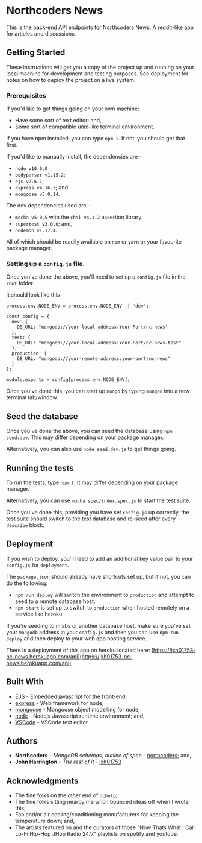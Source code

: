 # Northcoders News

This is the back-end API endpoints for Northcoders News. A reddit-like app for articles and discussions.

## Getting Started

These instructions will get you a copy of the project up and running on your local machine for development and testing purposes. See deployment for notes on how to deploy the project on a live system.

### Prerequisites

If you'd like to get things going on your own machine:

- Have some sort of text editor; and,
- Some sort of compatible unix-like terminal environment.

If you have npm installed, you can type `npm i`. If not, you should get that first.

If you'd like to manually install, the dependencies are -

- `node v10.0.0`
- `bodyparser v1.15.2`;
- `ejs v2.6.1`;
- `express v4.16.3`; and
- `mongoose v5.0.14`.

The dev dependencies used are -

- `mocha v5.0.5` with the `chai v4.1.2` assertion library;
- `supertest v3.0.0`; and,
- `nodemon v1.17.4`.

All of which should be readily available on `npm` or `yarn` or your favourite package manager.

### Setting up a `config.js` file.

Once you've done the above, you'll need to set up a `config.js` file in the `root` folder.

It should look like this -

```
process.env.NODE_ENV = process.env.NODE_ENV || 'dev';

const config = {
  dev: {
    DB_URL: "mongodb://your-local-address:Your-Port/nc-news"
  },
  test: {
    DB_URL: "mongodb://your-local-address:Your-Port/nc-news-test"
  },
  production: {
    DB_URL: "mongodb://your-remote-address:your-port/nc-news"
  }
};

module.exports = config[process.env.NODE_ENV];
```

Once you've done this, you can start up `mongo` by typing `mongod` into a new terminal tab/window.

## Seed the database

Once you've done the above, you can seed the database using `npm seed:dev`. This may differ depending on your package manager.

Alternatively, you can also use `node seed.dev.js` to get things going.

## Running the tests

To run the tests, type `npm t`. It may differ depending on your package manager.

Alternatively, you can use `mocha spec/index.spec.js` to start the test suite.

Once you've done this, providing you have set `config.js` up correctly, the test suite should switch to the test database and re-seed after every `describe` block.

## Deployment

If you wish to deploy, you'll need to add an additional key value pair to your `config.js` for `deployment`.

The `package.json` should already have shortcuts set up, but if not, you can do the following:

- `npm run deploy` will switch the environment to `production` and attempt to seed to a remote database host.
- `npm start` is set up to switch to `production` when hosted remotely on a service like heroku.

If you're seeding to mlabs or another database host, make sure you've set your `mongodb` address in your `config.js` and then you can use `npm run deploy` and then deploy to your web app hosting service.

There is a deployment of this app on heroku located here: [https://jxh01753-nc-news.herokuapp.com/api](https://jxh01753-nc-news.herokuapp.com/api)

## Built With

- [EJS](https://github.com/mde/ejs) - Embedded javascript for the front-end;
- [express](https://expressjs.com/) - Web framework for node;
- [mongoose](http://mongoosejs.com/) - Mongoose object modelling for node;
- [node](https://github.com/nodejs/node) - Nodejs Javascript runtime environment; and,
- [VSCode](https://github.com/Microsoft/vscode) - VSCode text editor.

## Authors

- **Northcoders** - _MongoDB schemas, outline of spec_ - [northcoders](https://github.com/northcoders/BE-FT-northcoders-news); and,
- **John Harrington** - _The rest of it_ - [jxh01753](https://github.com/jxh01753)

## Acknowledgments

- The fine folks on the other end of `nchelp`;
- The fine folks sitting nearby me who I bounced ideas off when I wrote this;
- Fan and/or air cooling/conditioning manufacturers for keeping the temperature down; and,
- The artists featured on and the curators of those "Now Thats What I Call Lo-Fi Hip-Hop JHop Radio 24/7" playlists on spotify and youtube.
